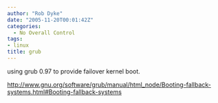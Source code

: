 ```yaml
---
author: "Rob Dyke"
date: "2005-11-20T00:01:42Z"
categories:
  - No Overall Control
tags:
- linux
title: grub
---
```

using grub 0.97 to provide failover kernel boot.

http://www.gnu.org/software/grub/manual/html_node/Booting-fallback-systems.html#Booting-fallback-systems
